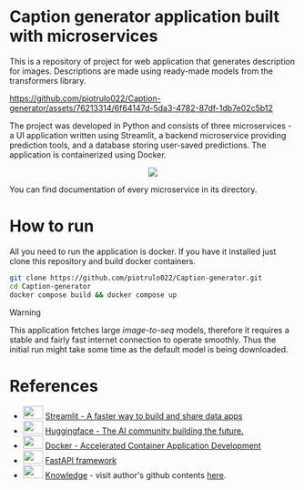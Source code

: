 # Caption generator application built with microservices
This is a repository of project for web application that generates description for images. Descriptions are made using ready-made models from the transformers library.


https://github.com/piotrulo022/Caption-generator/assets/76213314/6f64147d-5da3-4782-87df-1db7e02c5b12

The project was developed in Python and consists of three microservices - a UI application written using Streamlit, a backend microservice providing prediction tools, and a database storing user-saved predictions. The application is containerized using Docker.

<p align="center">
  <img src="https://github.com/piotrulo022/Caption-generator/assets/76213314/03200b09-2731-4a65-bc9f-302aaae82f6c">
</p>

You can find documentation of every microservice in its directory.
# How to run
All you need to run the application is docker. If you have it installed just clone this repository and build docker containers.

```bash
git clone https://github.com/piotrulo022/Caption-generator.git
cd Caption-generator
docker compose build && docker compose up
```
> [!WARNING]
> This application fetches large *image-to-seq* models, therefore it requires a stable and fairly fast internet connection to operate smoothly. Thus the initial run might take some time as the default model is being downloaded.

# References
- <img src="https://github.com/piotrulo022/Caption-generator/assets/76213314/041bc9c8-bbaa-46fe-b36a-80c34be01694" width="35" height="23"/> [Streamlit - A faster way to build and share data apps](https://streamlit.io/)
- <img src="https://github.com/piotrulo022/Caption-generator/assets/76213314/ba8ce534-07dc-4ab9-9944-64e39e7d37c9" width="35" height="23"/> [Huggingface - The AI community building the future.](https://huggingface.co/)
- <img src="https://github.com/piotrulo022/Caption-generator/assets/76213314/78ea06b0-00cd-4081-bc09-d31f6860b992" width="35" height="23"/> [Docker - Accelerated Container Application Development](https://www.docker.com/)
- <img src="https://github.com/piotrulo022/Caption-generator/assets/76213314/7d6a0917-fd64-47e3-a8d2-80236766e1fb" width="35" height="23"/> [FastAPI framework](https://fastapi.tiangolo.com/)
- <img src="https://github.com/piotrulo022/Caption-generator/assets/76213314/2aeef1f8-144e-44c6-b98d-9307c9b3471e" width="35" height="23"/> [Knowledge](https://dwojcik92.github.io/) - visit author's github contents [here](https://github.com/dwojcik92/).
